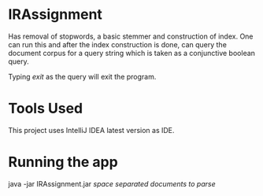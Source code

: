 # IRAssignment
Has removal of stopwords, a basic stemmer and construction of index.
One can run this and after the index construction is done, can query the 
document corpus for a query string which is taken as a conjunctive boolean 
query.

Typing <i>exit</i> as the query will exit the program.


# Tools Used
This project uses IntelliJ IDEA latest version as IDE.

# Running the app
java -jar IRAssignment.jar <i>space separated documents to parse</i>
